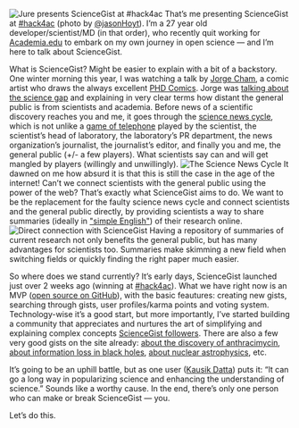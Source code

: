 ![Jure presents ScienceGist at #hack4ac](/images/presenting_sciencegist.jpg "Jure presents ScienceGist at #hack4ac")
That’s me presenting ScienceGist at [#hack4ac](http://hack4ac.com) (photo by [@jasonHoyt](http://twitter.com/jasonHoyt)). I’m a 27 year old developer/scientist/MD (in that order), who recently quit working for [Academia.edu](http://www.academia.edu) to embark on my own journey in open science &mdash; and I’m here to talk about ScienceGist.

What is ScienceGist? Might be easier to explain with a bit of a backstory. One winter morning this year, I was watching a talk by [Jorge Cham](http://jorgecham.com/), a comic artist who draws the always excellent [PHD Comics](http://www.phdcomics.com). Jorge was [talking about the science gap](https://www.youtube.com/watch?v=AzcMEwAxSP8) and explaining in very clear terms how distant the general public is from scientists and academia. Before news of a scientific discovery reaches you and me, it goes through the [science news cycle](http://www.phdcomics.com/comics/archive.php?comicid=1174), which is not unlike a [game of telephone](https://en.wikipedia.org/wiki/Chinese_whispers) played by the scientist, the scientist’s head of laboratory, the laboratory’s PR department, the news organization’s journalist, the journalist’s editor, and finally you and me, the general public (+/- a few players). What scientists say can and will get mangled by players (willingly and unwillingly).
![The Science News Cycle](/images/science-news-cycle.png "The Science News Cycle")
It dawned on me how absurd it is that this is still the case in the age of the internet! Can’t we connect scientists with the general public using the power of the web? That’s exactly what ScienceGist aims to do. We want to be the replacement for the faulty science news cycle and connect scientists and the general public directly, by providing scientists a way to share summaries (ideally in ["simple English"](https://simple.wikipedia.org/wiki/Wikipedia:Simple_English_Wikipedia#Simple_English)) of their research online. 
![Direct connection with ScienceGist](/images/sciencegist-direct.png "Direct connection with ScienceGist")
Having a repository of summaries of current research not only benefits the general public, but has many advantages for scientists too. Summaries make skimming a new field when switching fields or quickly finding the right paper much easier.

So where does we stand currently? It’s early days, ScienceGist launched just over 2 weeks ago (winning at [#hack4ac](http://hack4ac.com)). What we have right now is an MVP ([open source on GitHub](http://github.com/jure/sciencegist)), with the basic feautures: creating new gists, searching through gists, user profiles/karma points and voting system. Technology-wise it’s a good start, but more importantly, I’ve started building a community that appreciates and nurtures the art of simplifying and explaining complex concepts [ScienceGist followers](https://twitter.com/ScienceGist/followers). There are also a few very good gists on the site already: [about the discovery of anthracimycin](http://sciencegist.com/p/21), [about information loss in black holes](http://sciencegist.com/p/18), [about nuclear astrophysics](http://sciencegist.com/p/19), etc.

It’s going to be an uphill battle, but as one user ([Kausik Datta](http://sciencegist.com/profiles/68)) puts it: “It can go a long way in popularizing science and enhancing the understanding of science.” Sounds like a worthy cause. In the end, there’s only one person who can make or break ScienceGist &mdash; you.

Let’s do this.